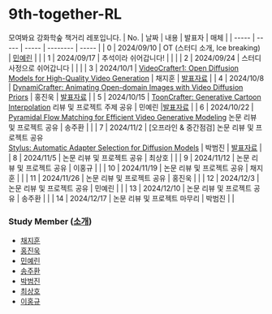 # 9th-together-RL
모여봐요 강화학숲 책거리 레포입니다.
| No. | 날짜 | 내용 | 발표자 | 매체 | 
| ----- | ----- | ----- | -------- | ----- |
| 0 | 2024/09/10 | OT (스터디 소개, Ice breaking) | [민예린]() | | 
| 1 | 2024/09/17 | 추석이라 쉬어갑니다! |  |  | 
| 2 | 2024/09/24 | 스터디 사정으로 쉬어갑니다 |  |  | 
| 3 | 2024/10/1 | [VideoCrafter1: Open Diffusion Models for High-Quality Video Generation](https://arxiv.org/abs/2310.19512) | 채지훈 | [발표자료](./VideoCrafter1.pdf) | 
| 4 | 2024/10/8 | [DynamiCrafter: Animating Open-domain Images with Video Diffusion Priors](https://arxiv.org/abs/2310.12190) | 홍진욱 | [발표자료](.\DynamiCrafter.pdf) | 
| 5 | 2024/10/15 | [ToonCrafter: Generative Cartoon Interpolation](https://arxiv.org/abs/2405.17933) 리뷰 및 프로젝트 주제 공유 | 민예린 |[발표자료](.\ToonCrafter.pdf) | 
| 6 | 2024/10/22 | [Pyramidal Flow Matching for Efficient Video Generative Modeling](https://pyramid-flow.github.io/) 논문 리뷰 및 프로젝트 공유 | 송주환 |  | 
| 7 | 2024/11/2 | [오프라인 & 중간점검] 논문 리뷰 및 프로젝트 공유 <br> [Stylus: Automatic Adapter Selection for Diffusion Models](https://stylus-diffusion.github.io/) | 박범진 |  [발표자료](Stylus.pdf) | 
| 8 | 2024/11/5 | 논문 리뷰 및 프로젝트 공유 | 최상호 |  | 
| 9 | 2024/11/12 | 논문 리뷰 및 프로젝트 공유 | 이홍규 |  | 
| 10 | 2024/11/19 | 논문 리뷰 및 프로젝트 공유 | 채지훈 |  | 
| 11 | 2024/11/26 | 논문 리뷰 및 프로젝트 공유 | 홍진욱 |  | 
| 12 | 2024/12/3 | 논문 리뷰 및 프로젝트 공유 | 민예린 |  | 
| 13 | 2024/12/10 | 논문 리뷰 및 프로젝트 공유 | 송주환 |  | 
| 14 | 2024/12/17 | 논문 리뷰 및 프로젝트 마무리 | 박범진 |  | 

### Study Member ([소개](https://github.com/Pseudo-Lab/9th-together-RL/discussions/1))

* [채지훈]()
* [홍진욱]()
* [민예린]()
* [송주환]()
* [박범진]()
* [최상호]()
* [이홍규]()
